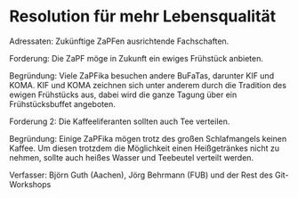 Resolution für mehr Lebensqualität
==================================

Adressaten: Zukünftige ZaPFen ausrichtende Fachschaften.

Forderung: Die ZaPF möge in Zukunft ein ewiges Frühstück anbieten.

Begründung:
Viele ZaPFika besuchen andere BuFaTas, darunter KIF und KOMA.
KIF und KOMA zeichnen sich unter anderem durch die Tradition des ewigen
Frühstücks aus, dabei wird die ganze Tagung über ein Frühstücksbuffet
angeboten.

Forderung 2: Die Kaffeeliferanten sollten auch Tee verteilen.

Begründung:
Einige ZaPFika mögen trotz des großen Schlafmangels keinen Kaffee. Um diesen trotzdem die Möglichkeit einen Heißgetränkes nicht zu nehmen, sollte auch heißes Wasser und Teebeutel verteilt werden.

Verfasser: Björn Guth (Aachen), Jörg Behrmann (FUB) und der Rest des Git-Workshops
